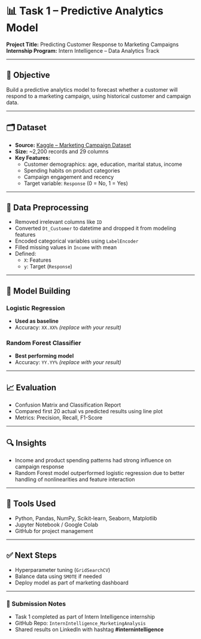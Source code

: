 
# 📊 Task 1 – Predictive Analytics Model  
**Project Title:** Predicting Customer Response to Marketing Campaigns  
**Internship Program:** Intern Intelligence – Data Analytics Track

---

## 🎯 Objective
Build a predictive analytics model to forecast whether a customer will respond to a marketing campaign, using historical customer and campaign data.

---

## 🗂️ Dataset
- **Source:** [Kaggle – Marketing Campaign Dataset](https://www.kaggle.com/datasets/rodsaldanha/arketing-campaign)
- **Size:** ~2,200 records and 29 columns
- **Key Features:**  
  - Customer demographics: age, education, marital status, income  
  - Spending habits on product categories  
  - Campaign engagement and recency  
  - Target variable: `Response` (0 = No, 1 = Yes)

---

## 🧹 Data Preprocessing
- Removed irrelevant columns like `ID`
- Converted `Dt_Customer` to datetime and dropped it from modeling features
- Encoded categorical variables using `LabelEncoder`
- Filled missing values in `Income` with mean
- Defined:
  - `X`: Features
  - `y`: Target (`Response`)

---

## 🤖 Model Building

### Logistic Regression
- **Used as baseline**
- Accuracy: `XX.XX%` *(replace with your result)*

### Random Forest Classifier
- **Best performing model**
- Accuracy: `YY.YY%` *(replace with your result)*

---

## 📈 Evaluation
- Confusion Matrix and Classification Report
- Compared first 20 actual vs predicted results using line plot
- Metrics: Precision, Recall, F1-Score

---

## 🔍 Insights
- Income and product spending patterns had strong influence on campaign response
- Random Forest model outperformed logistic regression due to better handling of nonlinearities and feature interaction

---

## 🧰 Tools Used
- Python, Pandas, NumPy, Scikit-learn, Seaborn, Matplotlib
- Jupyter Notebook / Google Colab
- GitHub for project management

---

## ✅ Next Steps
- Hyperparameter tuning (`GridSearchCV`)
- Balance data using `SMOTE` if needed
- Deploy model as part of marketing dashboard

---

### 📎 Submission Notes
- Task 1 completed as part of Intern Intelligence internship
- GitHub Repo: `InternIntelligence_MarketingAnalysis`
- Shared results on LinkedIn with hashtag **#internintelligence**
